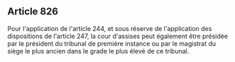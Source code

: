 Article 826
----
Pour l'application de l'article 244, et sous réserve de l'application des
dispositions de l'article 247, la cour d'assises peut également être présidée
par le président du tribunal de première instance ou par le magistrat du siège
le plus ancien dans le grade le plus élevé de ce tribunal.
